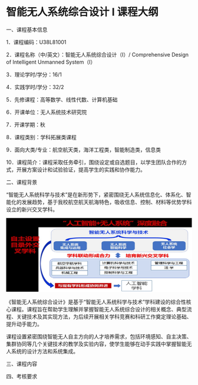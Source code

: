 # 智能无人系统综合设计 I 课程大纲

一、课程基本信息

1．课程编码：U38L81001

2．课程名称（中/英文）：智能无人系统综合设计（I）/ Comprehensive Design of Intelligent Unmanned System（I）

3．理论学时/学分：16/1

4．实践学时/学分：32/2

5．先修课程：高等数学、线性代数、计算机基础

6．开课单位：无人系统技术研究院

7．开课学期：秋

8．课程类别：学科拓展类课程

9．面向大类/专业：航空航天类，海洋工程类，智能制造类，信息类

10．课程简介：课程采取任务牵引，围绕设定或自选题目，以学生团队合作的方式，开展方案设计和试验验证，提高学生的实践和协作能力。

二、课程背景

“智能无人系统科学与技术”是在新形势下，紧密围绕无人系统信息化、体系化、智能化的发展趋势，基于我校航空航天航海特色，吸收信息、控制、材料等优势学科设立的新兴交叉学科。

<div align=left><img src="https://github.com/cavayangtao/npurobocourse/blob/main/fig/background.jpg" width="600" height="200"/></div>

《智能无人系统综合设计》是基于“智能无人系统科学与技术”学科建设的综合性核心课程。课程旨在帮助学生理解并掌握智能无人系统综合设计的相关概念、典型流程、关键技术及其实现方法，为后续开展相关学科竞赛和科研工作奠定理论基础、提升动手能力。

课程设置紧密围绕智能无人自主方向的人才培养需求，包括环境感知、自主决策、集群协同等几个关键技术的教学及实验内容，使学生能够在动手实践中掌握智能无人系统的设计方法和系统集成。



三、课程内容

四、考核要求
